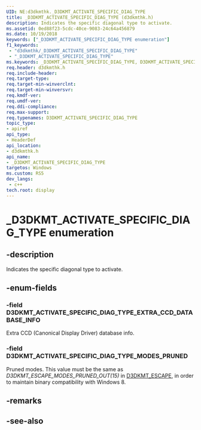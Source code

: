 ```yaml
---
UID: NE:d3dkmthk._D3DKMT_ACTIVATE_SPECIFIC_DIAG_TYPE
title: _D3DKMT_ACTIVATE_SPECIFIC_DIAG_TYPE (d3dkmthk.h)
description: Indicates the specific diagonal type to activate.
ms.assetid: 0ed88f23-5cdc-40ce-9083-24c64a456879
ms.date: 10/19/2018
keywords: ["_D3DKMT_ACTIVATE_SPECIFIC_DIAG_TYPE enumeration"]
f1_keywords:
 - "d3dkmthk/_D3DKMT_ACTIVATE_SPECIFIC_DIAG_TYPE"
 - "_D3DKMT_ACTIVATE_SPECIFIC_DIAG_TYPE"
ms.keywords: _D3DKMT_ACTIVATE_SPECIFIC_DIAG_TYPE, D3DKMT_ACTIVATE_SPECIFIC_DIAG_TYPE, 
req.header: d3dkmthk.h
req.include-header:
req.target-type:
req.target-min-winverclnt:
req.target-min-winversvr:
req.kmdf-ver:
req.umdf-ver:
req.ddi-compliance:
req.max-support:
req.typenames: D3DKMT_ACTIVATE_SPECIFIC_DIAG_TYPE
topic_type: 
- apiref
api_type: 
- HeaderDef
api_location: 
- d3dkmthk.h
api_name: 
- _D3DKMT_ACTIVATE_SPECIFIC_DIAG_TYPE
targetos: Windows
ms.custom: RS5
dev_langs:
 - c++
tech.root: display
---
```


# _D3DKMT_ACTIVATE_SPECIFIC_DIAG_TYPE enumeration

## -description

Indicates the specific diagonal type to activate.

## -enum-fields

### -field D3DKMT_ACTIVATE_SPECIFIC_DIAG_TYPE_EXTRA_CCD_DATABASE_INFO

Extra CCD (Canonical Display Driver) database info.

### -field D3DKMT_ACTIVATE_SPECIFIC_DIAG_TYPE_MODES_PRUNED 

Pruned modes. This value must be the same as *D3DKMT_ESCAPE_MODES_PRUNED_OUT(15)* in [D3DKMT_ESCAPE](../d3dkmthk/ns-d3dkmthk-_d3dkmt_escape.md), in order to maintain binary compatibility with Windows 8.

## -remarks

## -see-also
